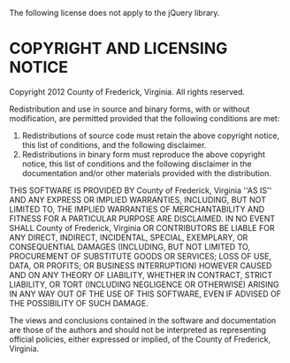 The following license does not apply to the jQuery library.

COPYRIGHT AND LICENSING NOTICE
==============================

Copyright 2012 County of Frederick, Virginia. All rights reserved.

Redistribution and use in source and binary forms, with or without modification, are permitted provided that the following conditions are met:

1. Redistributions of source code must retain the above copyright notice, this list of conditions, and the following disclaimer.
2. Redistributions in binary form must reproduce the above copyright notice, this list of conditions and the following disclaimer in the documentation and/or other materials provided with the distribution.

THIS SOFTWARE IS PROVIDED BY County of Frederick, Virginia ''AS IS'' AND ANY EXPRESS OR IMPLIED WARRANTIES, INCLUDING, BUT NOT LIMITED TO, THE IMPLIED WARRANTIES OF MERCHANTABILITY AND FITNESS FOR A PARTICULAR PURPOSE ARE DISCLAIMED. IN NO EVENT SHALL County of Frederick, Virginia OR CONTRIBUTORS BE LIABLE FOR ANY DIRECT, INDIRECT, INCIDENTAL, SPECIAL, EXEMPLARY, OR CONSEQUENTIAL DAMAGES (INCLUDING, BUT NOT LIMITED TO, PROCUREMENT OF SUBSTITUTE GOODS OR SERVICES; LOSS OF USE, DATA, OR PROFITS; OR BUSINESS INTERRUPTION) HOWEVER CAUSED AND ON ANY THEORY OF LIABILITY, WHETHER IN CONTRACT, STRICT LIABILITY, OR TORT (INCLUDING NEGLIGENCE OR OTHERWISE) ARISING IN ANY WAY OUT OF THE USE OF THIS SOFTWARE, EVEN IF ADVISED OF THE POSSIBILITY OF SUCH DAMAGE.

The views and conclusions contained in the software and documentation are those of the authors and should not be interpreted as representing official policies, either expressed or implied, of the County of Frederick, Virginia.
